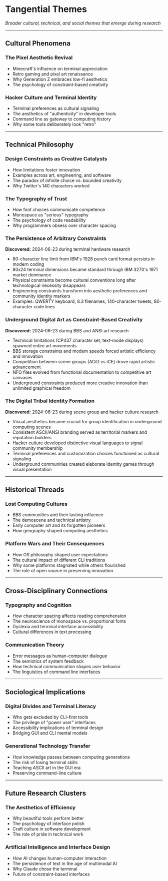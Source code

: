 # Tangential Themes

*Broader cultural, technical, and social themes that emerge during research*

---

## Cultural Phenomena

### The Pixel Aesthetic Revival
- Minecraft's influence on terminal appreciation
- Retro gaming and pixel art renaissance
- Why Generation Z embraces low-fi aesthetics
- The psychology of constraint-based creativity

### Hacker Culture and Terminal Identity
- Terminal preferences as cultural signaling
- The aesthetics of "authenticity" in developer tools
- Command line as gateway to computing history
- Why some tools deliberately look "retro"

---

## Technical Philosophy

### Design Constraints as Creative Catalysts
- How limitations foster innovation
- Examples across art, engineering, and software
- The paradox of infinite choice vs. bounded creativity
- Why Twitter's 140 characters worked

### The Typography of Trust
- How font choices communicate competence
- Monospace as "serious" typography
- The psychology of code readability
- Why programmers obsess over character spacing

### The Persistence of Arbitrary Constraints
**Discovered:** 2024-06-23 during terminal hardware research
- 80-character line limit from IBM's 1928 punch card format persists in modern coding
- 80x24 terminal dimensions became standard through IBM 3270's 1971 market dominance
- Physical constraints become cultural conventions long after technological necessity disappears
- Engineering constraints transform into aesthetic preferences and community identity markers
- Examples: QWERTY keyboard, 8.3 filenames, 140-character tweets, 80-character code lines

### Underground Digital Art as Constraint-Based Creativity
**Discovered:** 2024-06-23 during BBS and ANSI art research
- Technical limitations (CP437 character set, text-mode displays) spawned entire art movements
- BBS storage constraints and modem speeds forced artistic efficiency and innovation
- Competition between scene groups (ACiD vs iCE) drove rapid artistic advancement
- NFO files evolved from functional documentation to competitive art canvases
- Underground constraints produced more creative innovation than unlimited graphical freedom

### The Digital Tribal Identity Formation
**Discovered:** 2024-06-23 during scene group and hacker culture research
- Visual aesthetics became crucial for group identification in underground computing scenes
- Consistent ASCII/ANSI branding served as territorial markers and reputation builders
- Hacker culture developed distinctive visual languages to signal community membership
- Terminal preferences and customization choices functioned as cultural signaling
- Underground communities created elaborate identity games through visual presentation

---

## Historical Threads

### Lost Computing Cultures
- BBS communities and their lasting influence
- The demoscene and technical artistry
- Early computer art and its forgotten pioneers
- How geography shaped computing aesthetics

### Platform Wars and Their Consequences
- How OS philosophy shaped user expectations
- The cultural impact of different CLI traditions
- Why some platforms stagnated while others flourished
- The role of open source in preserving innovation

---

## Cross-Disciplinary Connections

### Typography and Cognition
- How character spacing affects reading comprehension
- The neuroscience of monospace vs. proportional fonts
- Dyslexia and terminal interface accessibility
- Cultural differences in text processing

### Communication Theory
- Error messages as human-computer dialogue
- The semiotics of system feedback
- How technical communication shapes user behavior
- The linguistics of command line interfaces

---

## Sociological Implications

### Digital Divides and Terminal Literacy
- Who gets excluded by CLI-first tools
- The privilege of "power user" interfaces
- Accessibility implications of terminal design
- Bridging GUI and CLI mental models

### Generational Technology Transfer
- How knowledge passes between computing generations
- The risk of losing terminal skills
- Teaching ASCII art in the GUI era
- Preserving command-line culture

---

## Future Research Clusters

### The Aesthetics of Efficiency
- Why beautiful tools perform better
- The psychology of interface polish
- Craft culture in software development
- The role of pride in technical work

### Artificial Intelligence and Interface Design
- How AI changes human-computer interaction
- The persistence of text in the age of multimodal AI
- Why Claude chose the terminal
- Future of constraint-based interfaces